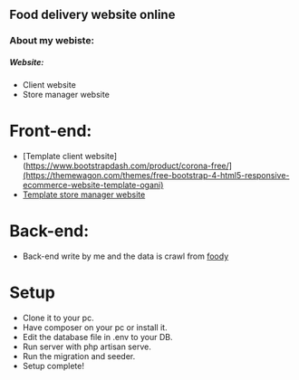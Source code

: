 ## Food delivery website online 

### About my webiste:
##### Website: 
- Client website
- Store manager website
# Front-end: 
- [Template client website](https://www.bootstrapdash.com/product/corona-free/](https://themewagon.com/themes/free-bootstrap-4-html5-responsive-ecommerce-website-template-ogani)
- [Template store manager website](https://www.bootstrapdash.com/product/corona-free/)
# Back-end:
- Back-end write by me and the data is crawl from [foody](https://www.foody.vn/ha-noi)
# Setup
- Clone it to your pc.
- Have composer on your pc or install it.
- Edit the database file in .env to your DB.
- Run server with php artisan serve.
- Run the migration and seeder.
- Setup complete!

